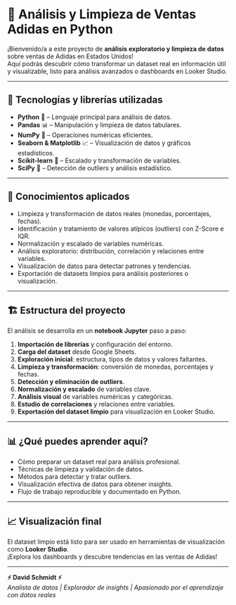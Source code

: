 # 👟 Análisis y Limpieza de Ventas Adidas en Python

¡Bienvenido/a a este proyecto de **análisis exploratorio y limpieza de datos** sobre ventas de Adidas en Estados Unidos!  
Aquí podrás descubrir cómo transformar un dataset real en información útil y visualizable, listo para análisis avanzados o dashboards en Looker Studio.

---

## 🚀 Tecnologías y librerías utilizadas

- **Python** 🐍 – Lenguaje principal para análisis de datos.
- **Pandas** 📊 – Manipulación y limpieza de datos tabulares.
- **NumPy** 🔢 – Operaciones numéricas eficientes.
- **Seaborn & Matplotlib** 📈 – Visualización de datos y gráficos estadísticos.
- **Scikit-learn** 🧪 – Escalado y transformación de variables.
- **SciPy** 🧮 – Detección de outliers y análisis estadístico.

---

## 🧠 Conocimientos aplicados

- Limpieza y transformación de datos reales (monedas, porcentajes, fechas).
- Identificación y tratamiento de valores atípicos (outliers) con Z-Score e IQR.
- Normalización y escalado de variables numéricas.
- Análisis exploratorio: distribución, correlación y relaciones entre variables.
- Visualización de datos para detectar patrones y tendencias.
- Exportación de datasets limpios para análisis posteriores o visualización.

---

## 🏗️ Estructura del proyecto

El análisis se desarrolla en un **notebook Jupyter** paso a paso:

1. **Importación de librerías** y configuración del entorno.
2. **Carga del dataset** desde Google Sheets.
3. **Exploración inicial**: estructura, tipos de datos y valores faltantes.
4. **Limpieza y transformación**: conversión de monedas, porcentajes y fechas.
5. **Detección y eliminación de outliers**.
6. **Normalización y escalado** de variables clave.
7. **Análisis visual** de variables numéricas y categóricas.
8. **Estudio de correlaciones** y relaciones entre variables.
9. **Exportación del dataset limpio** para visualización en Looker Studio.

---

## 📊 ¿Qué puedes aprender aquí?

- Cómo preparar un dataset real para análisis profesional.
- Técnicas de limpieza y validación de datos.
- Métodos para detectar y tratar outliers.
- Visualización efectiva de datos para obtener insights.
- Flujo de trabajo reproducible y documentado en Python.

---

## 📈 Visualización final

El dataset limpio está listo para ser usado en herramientas de visualización como **Looker Studio**.  
¡Explora los dashboards y descubre tendencias en las ventas de Adidas!

---

**⚡ David Schmidt ⚡**  
*Analista de datos | Explorador de insights | Apasionado por el aprendizaje con datos reales*
